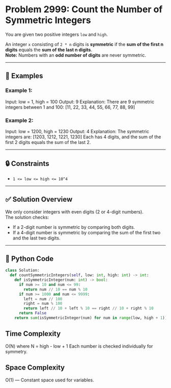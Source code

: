 # Problem 2999: Count the Number of Symmetric Integers

You are given two positive integers `low` and `high`.

An integer `x` consisting of `2 * n` digits is **symmetric** if the **sum of the first n digits** equals the **sum of the last n digits**.  
**Note:** Numbers with an **odd number of digits** are never symmetric.

---

## 🧪 Examples

### Example 1:

Input: low = 1, high = 100
Output: 9
Explanation:
There are 9 symmetric integers between 1 and 100:
[11, 22, 33, 44, 55, 66, 77, 88, 99]


### Example 2:

Input: low = 1200, high = 1230
Output: 4
Explanation:
The symmetric integers are:
[1203, 1212, 1221, 1230]
Each has 4 digits, and the sum of the first 2 digits equals the sum of the last 2.


---

## 🔒 Constraints

- `1 <= low <= high <= 10^4`

---

## ✅ Solution Overview

We only consider integers with even digits (2 or 4-digit numbers).  
The solution checks:
- If a 2-digit number is symmetric by comparing both digits.
- If a 4-digit number is symmetric by comparing the sum of the first two and the last two digits.

---

## 🧠 Python Code

```python
class Solution:
  def countSymmetricIntegers(self, low: int, high: int) -> int:
    def isSymmetricInteger(num: int) -> bool:
      if num >= 10 and num <= 99:
        return num // 10 == num % 10
      if num >= 1000 and num <= 9999:
        left = num // 100
        right = num % 100
        return left // 10 + left % 10 == right // 10 + right % 10
      return False    
    return sum(isSymmetricInteger(num) for num in range(low, high + 1))
```
<h2>Time Complexity</h2>

O(N) where N = high - low + 1
Each number is checked individually for symmetry.
<h2>Space Complexity</h2>

O(1) — Constant space used for variables.
